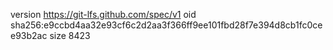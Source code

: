 version https://git-lfs.github.com/spec/v1
oid sha256:e9ccbd4aa32e93cf6c2d2aa3f366ff9ee101fbd28f7e394d8cb1fc0cee93b2ac
size 8423
